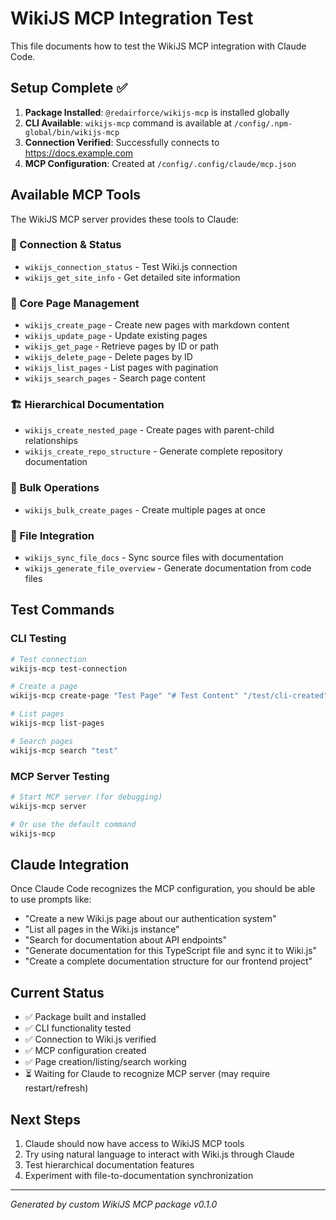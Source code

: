 # WikiJS MCP Integration Test

This file documents how to test the WikiJS MCP integration with Claude Code.

## Setup Complete ✅

1. **Package Installed**: `@redairforce/wikijs-mcp` is installed globally
2. **CLI Available**: `wikijs-mcp` command is available at `/config/.npm-global/bin/wikijs-mcp`
3. **Connection Verified**: Successfully connects to https://docs.example.com
4. **MCP Configuration**: Created at `/config/.config/claude/mcp.json`

## Available MCP Tools

The WikiJS MCP server provides these tools to Claude:

### 🔧 Connection & Status
- `wikijs_connection_status` - Test Wiki.js connection
- `wikijs_get_site_info` - Get detailed site information

### 📝 Core Page Management
- `wikijs_create_page` - Create new pages with markdown content
- `wikijs_update_page` - Update existing pages
- `wikijs_get_page` - Retrieve pages by ID or path
- `wikijs_delete_page` - Delete pages by ID
- `wikijs_list_pages` - List pages with pagination
- `wikijs_search_pages` - Search page content

### 🏗️ Hierarchical Documentation
- `wikijs_create_nested_page` - Create pages with parent-child relationships
- `wikijs_create_repo_structure` - Generate complete repository documentation

### 🚀 Bulk Operations
- `wikijs_bulk_create_pages` - Create multiple pages at once

### 📁 File Integration
- `wikijs_sync_file_docs` - Sync source files with documentation
- `wikijs_generate_file_overview` - Generate documentation from code files

## Test Commands

### CLI Testing
```bash
# Test connection
wikijs-mcp test-connection

# Create a page
wikijs-mcp create-page "Test Page" "# Test Content" "/test/cli-created"

# List pages
wikijs-mcp list-pages

# Search pages
wikijs-mcp search "test"
```

### MCP Server Testing
```bash
# Start MCP server (for debugging)
wikijs-mcp server

# Or use the default command
wikijs-mcp
```

## Claude Integration

Once Claude Code recognizes the MCP configuration, you should be able to use prompts like:

- "Create a new Wiki.js page about our authentication system"
- "List all pages in the Wiki.js instance"
- "Search for documentation about API endpoints"
- "Generate documentation for this TypeScript file and sync it to Wiki.js"
- "Create a complete documentation structure for our frontend project"

## Current Status

- ✅ Package built and installed
- ✅ CLI functionality tested
- ✅ Connection to Wiki.js verified
- ✅ MCP configuration created
- ✅ Page creation/listing/search working
- ⏳ Waiting for Claude to recognize MCP server (may require restart/refresh)

## Next Steps

1. Claude should now have access to WikiJS MCP tools
2. Try using natural language to interact with Wiki.js through Claude
3. Test hierarchical documentation features
4. Experiment with file-to-documentation synchronization

---

*Generated by custom WikiJS MCP package v0.1.0*